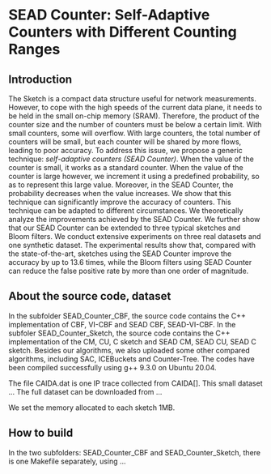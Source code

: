 # SEAD Counter: Self-Adaptive Counters with Different Counting Ranges

## Introduction

The Sketch is a compact data structure useful for network measurements. However, to cope with the high speeds of the current data plane, it needs to be held in the small on-chip memory (SRAM). Therefore, the product of the counter size and the number of counters must be below a certain limit. With small counters, some will overflow. With large counters, the total number of counters will be small, but each counter will be shared by more flows, leading to poor accuracy. To address this issue, we propose a generic technique: *self-adaptive counters (SEAD Counter)*. When the value of the counter is small, it works as a standard counter. When the value of the counter is large however, we increment it using a predefined probability, so as to represent this large value. Moreover, in the SEAD Counter, the probability decreases when the value increases. We show that this technique can significantly improve the accuracy of counters. This technique can be adapted to different circumstances. We theoretically analyze the improvements achieved by the SEAD Counter. We further show that our SEAD Counter can be extended to three typical sketches and Bloom filters. We conduct extensive experiments on three real datasets and one synthetic dataset. The experimental results show that, compared with the state-of-the-art, sketches using the SEAD Counter improve the accuracy by up to 13.6 times, while the Bloom filters using SEAD Counter can reduce the false positive rate by more than one order of magnitude.


## About the source code, dataset
In the subfolder SEAD_Counter_CBF, the source code contains the C++ implementation of CBF, VI-CBF and SEAD CBF, SEAD-VI-CBF. In the subfoler SEAD_Counter_Sketch, the source code contains the C++ implementation of the CM, CU, C sketch and SEAD CM, SEAD CU, SEAD C sketch. Besides our algorithms, we also uploaded some other compared algorithms, including SAC, ICEBuckets and Counter-Tree. The codes have been compiled successfully using g++ 9.3.0 on Ubuntu 20.04. 

The file CAIDA.dat is one IP trace collected from CAIDA[]. This small dataset ...  The full dataset can be downloaded from  ...


We set the memory allocated to each sketch 1MB. 


## How to build
In the two subfolders: SEAD_Counter_CBF and SEAD_Counter_Sketch, there is one Makefile separately, using ...


